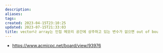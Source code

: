 ```yaml
---
description:
aliases: 
tags: 
created: 2023-04-15T23:10:25
updated: 2023-07-15T21:33:03
title: vector나 array는 인접 메모리 공간에 상주하고 있는 변수가 없으면 out of bound error를 일으키지 않는다
---
```

- https://www.acmicpc.net/board/view/93976
